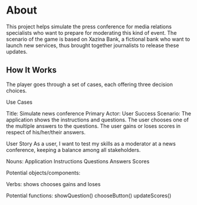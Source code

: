 # About

This project helps simulate the press conference for media relations specialists who want to prepare for moderating this kind of event. The scenario of the game is based on Xazina Bank, a fictional bank who want to launch new services, thus brought together journalists to release these updates.      

## How It Works

The player goes through a set of cases, each offering three decision choices. 


Use Cases

Title: Simulate news conference
Primary Actor: User
Success Scenario: The application shows the instructions and questions. 
The user chooses one of the multiple answers to the questions. The user gains or loses scores in respect of his/her/their answers. 


User Story
As a user, I want to test my skills as a moderator at a news conference, keeping a balance among all stakeholders. 

Nouns:
Application
Instructions
Questions
Answers
Scores

Potential objects/components:


Verbs:
shows
chooses
gains and loses

Potential functions:
showQuestion()
chooseButton()
updateScores()














